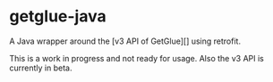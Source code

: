 getglue-java
============

A Java wrapper around the [v3 API of GetGlue][] using retrofit.

This is a work in progress and not ready for usage. Also the v3 API is currently in beta.

 [1]: http://developer.getglue.com
